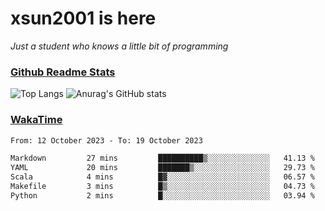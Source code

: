 # xsun2001 is here

*Just a student who knows a little bit of programming*

### [Github Readme Stats](https://github.com/anuraghazra/github-readme-stats)

![Top Langs](https://github-readme-stats.vercel.app/api/top-langs/?username=xsun2001&layout=compact&theme=radical) ![Anurag's GitHub stats](https://github-readme-stats.vercel.app/api?username=xsun2001&show_icons=true&theme=radical)

### [WakaTime](https://wakatime.com)

<!--START_SECTION:waka-->

```txt
From: 12 October 2023 - To: 19 October 2023

Markdown         27 mins         ██████████▒░░░░░░░░░░░░░░   41.13 %
YAML             20 mins         ███████▒░░░░░░░░░░░░░░░░░   29.73 %
Scala            4 mins          █▓░░░░░░░░░░░░░░░░░░░░░░░   06.57 %
Makefile         3 mins          █▒░░░░░░░░░░░░░░░░░░░░░░░   04.73 %
Python           2 mins          █░░░░░░░░░░░░░░░░░░░░░░░░   03.94 %
```

<!--END_SECTION:waka-->
